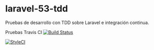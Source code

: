 # laravel-53-tdd
Pruebas de desarrollo con TDD sobre Laravel e integración continua.


Pruebas Travis CI
[![Build Status](https://travis-ci.org/alejandrozorita/laravel-53-tdd.svg?branch=master)](https://travis-ci.org/alejandrozorita/laravel-53-tdd)

[![StyleCI](https://styleci.io/repos/90021874/shield?branch=master)](https://styleci.io/repos/90021874)


